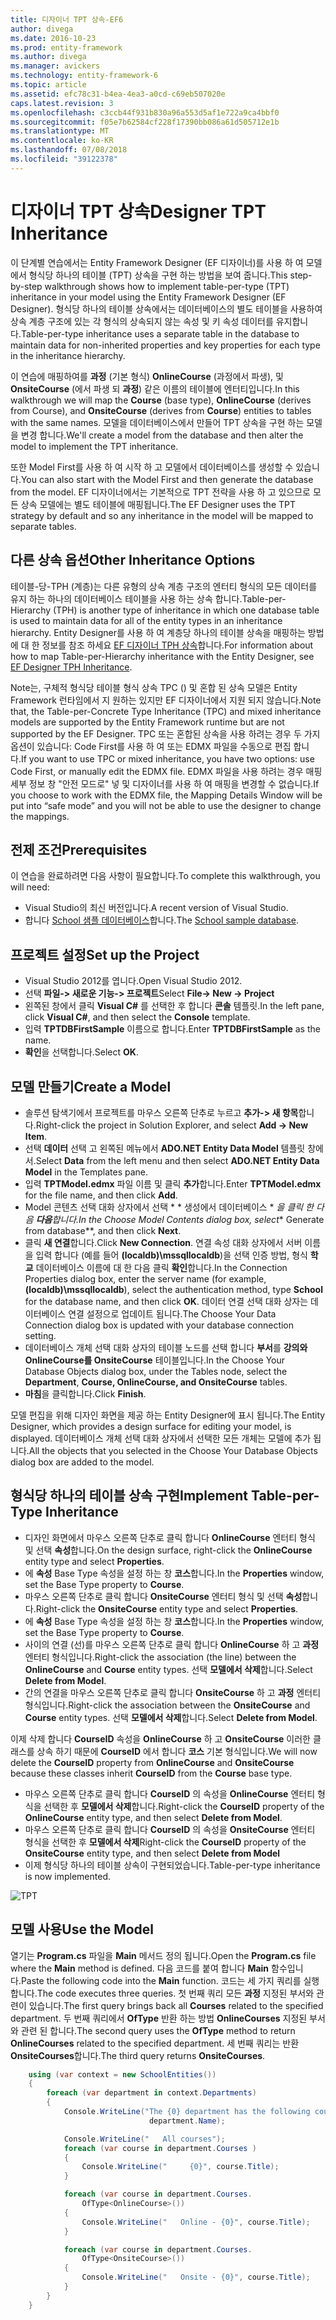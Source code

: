 ```yaml
---
title: 디자이너 TPT 상속-EF6
author: divega
ms.date: 2016-10-23
ms.prod: entity-framework
ms.author: divega
ms.manager: avickers
ms.technology: entity-framework-6
ms.topic: article
ms.assetid: efc78c31-b4ea-4ea3-a0cd-c69eb507020e
caps.latest.revision: 3
ms.openlocfilehash: c3ccb44f931b830a96a553d5af1e722a9ca4bbf0
ms.sourcegitcommit: f05e7b62584cf228f17390bb086a61d505712e1b
ms.translationtype: MT
ms.contentlocale: ko-KR
ms.lasthandoff: 07/08/2018
ms.locfileid: "39122378"
---
```

# <a name="designer-tpt-inheritance"></a><span data-ttu-id="f7e44-102">디자이너 TPT 상속</span><span class="sxs-lookup"><span data-stu-id="f7e44-102">Designer TPT Inheritance</span></span>
<span data-ttu-id="f7e44-103">이 단계별 연습에서는 Entity Framework Designer (EF 디자이너)를 사용 하 여 모델에서 형식당 하나의 테이블 (TPT) 상속을 구현 하는 방법을 보여 줍니다.</span><span class="sxs-lookup"><span data-stu-id="f7e44-103">This step-by-step walkthrough shows how to implement table-per-type (TPT) inheritance in your model using the Entity Framework Designer (EF Designer).</span></span> <span data-ttu-id="f7e44-104">형식당 하나의 테이블 상속에서는 데이터베이스의 별도 테이블을 사용하여 상속 계층 구조에 있는 각 형식의 상속되지 않는 속성 및 키 속성 데이터를 유지합니다.</span><span class="sxs-lookup"><span data-stu-id="f7e44-104">Table-per-type inheritance uses a separate table in the database to maintain data for non-inherited properties and key properties for each type in the inheritance hierarchy.</span></span>

<span data-ttu-id="f7e44-105">이 연습에 매핑하여를 **과정** (기본 형식) **OnlineCourse** (과정에서 파생), 및 **OnsiteCourse** (에서 파생 되 **과정**) 같은 이름의 테이블에 엔터티입니다.</span><span class="sxs-lookup"><span data-stu-id="f7e44-105">In this walkthrough we will map the **Course** (base type), **OnlineCourse** (derives from Course), and **OnsiteCourse** (derives from **Course**) entities to tables with the same names.</span></span> <span data-ttu-id="f7e44-106">모델을 데이터베이스에서 만들어 TPT 상속을 구현 하는 모델을 변경 합니다.</span><span class="sxs-lookup"><span data-stu-id="f7e44-106">We'll create a model from the database and then alter the model to implement the TPT inheritance.</span></span>

<span data-ttu-id="f7e44-107">또한 Model First를 사용 하 여 시작 하 고 모델에서 데이터베이스를 생성할 수 있습니다.</span><span class="sxs-lookup"><span data-stu-id="f7e44-107">You can also start with the Model First and then generate the database from the model.</span></span> <span data-ttu-id="f7e44-108">EF 디자이너에서는 기본적으로 TPT 전략을 사용 하 고 있으므로 모든 상속 모델에는 별도 테이블에 매핑됩니다.</span><span class="sxs-lookup"><span data-stu-id="f7e44-108">The EF Designer uses the TPT strategy by default and so any inheritance in the model will be mapped to separate tables.</span></span>

## <a name="other-inheritance-options"></a><span data-ttu-id="f7e44-109">다른 상속 옵션</span><span class="sxs-lookup"><span data-stu-id="f7e44-109">Other Inheritance Options</span></span>

<span data-ttu-id="f7e44-110">테이블-당-TPH (계층)는 다른 유형의 상속 계층 구조의 엔터티 형식의 모든 데이터를 유지 하는 하나의 데이터베이스 테이블을 사용 하는 상속 합니다.</span><span class="sxs-lookup"><span data-stu-id="f7e44-110">Table-per-Hierarchy (TPH) is another type of inheritance in which one database table is used to maintain data for all of the entity types in an inheritance hierarchy.</span></span>  <span data-ttu-id="f7e44-111">Entity Designer를 사용 하 여 계층당 하나의 테이블 상속을 매핑하는 방법에 대 한 정보를 참조 하세요 [EF 디자이너 TPH 상속](~/ef6/modeling/designer/inheritance/tph.md)합니다.</span><span class="sxs-lookup"><span data-stu-id="f7e44-111">For information about how to map Table-per-Hierarchy inheritance with the Entity Designer, see [EF Designer TPH Inheritance](~/ef6/modeling/designer/inheritance/tph.md).</span></span> 

<span data-ttu-id="f7e44-112">Note는, 구체적 형식당 테이블 형식 상속 TPC () 및 혼합 된 상속 모델은 Entity Framework 런타임에서 지 원하는 있지만 EF 디자이너에서 지원 되지 않습니다.</span><span class="sxs-lookup"><span data-stu-id="f7e44-112">Note that, the Table-per-Concrete Type Inheritance (TPC) and mixed inheritance models are supported by the Entity Framework runtime but are not supported by the EF Designer.</span></span> <span data-ttu-id="f7e44-113">TPC 또는 혼합된 상속을 사용 하려는 경우 두 가지 옵션이 있습니다: Code First를 사용 하 여 또는 EDMX 파일을 수동으로 편집 합니다.</span><span class="sxs-lookup"><span data-stu-id="f7e44-113">If you want to use TPC or mixed inheritance, you have two options: use Code First, or manually edit the EDMX file.</span></span> <span data-ttu-id="f7e44-114">EDMX 파일을 사용 하려는 경우 매핑 세부 정보 창 "안전 모드로" 넣 및 디자이너를 사용 하 여 매핑을 변경할 수 없습니다.</span><span class="sxs-lookup"><span data-stu-id="f7e44-114">If you choose to work with the EDMX file, the Mapping Details Window will be put into “safe mode” and you will not be able to use the designer to change the mappings.</span></span>

## <a name="prerequisites"></a><span data-ttu-id="f7e44-115">전제 조건</span><span class="sxs-lookup"><span data-stu-id="f7e44-115">Prerequisites</span></span>

<span data-ttu-id="f7e44-116">이 연습을 완료하려면 다음 사항이 필요합니다.</span><span class="sxs-lookup"><span data-stu-id="f7e44-116">To complete this walkthrough, you will need:</span></span>

- <span data-ttu-id="f7e44-117">Visual Studio의 최신 버전입니다.</span><span class="sxs-lookup"><span data-stu-id="f7e44-117">A recent version of Visual Studio.</span></span>
- <span data-ttu-id="f7e44-118">합니다 [School 샘플 데이터베이스](~/ef6/resources/school-database.md)합니다.</span><span class="sxs-lookup"><span data-stu-id="f7e44-118">The [School sample database](~/ef6/resources/school-database.md).</span></span>

## <a name="set-up-the-project"></a><span data-ttu-id="f7e44-119">프로젝트 설정</span><span class="sxs-lookup"><span data-stu-id="f7e44-119">Set up the Project</span></span>

-   <span data-ttu-id="f7e44-120">Visual Studio 2012를 엽니다.</span><span class="sxs-lookup"><span data-stu-id="f7e44-120">Open Visual Studio 2012.</span></span>
-   <span data-ttu-id="f7e44-121">선택 **파일-&gt; 새로운 기능-&gt; 프로젝트**</span><span class="sxs-lookup"><span data-stu-id="f7e44-121">Select **File-&gt; New -&gt; Project**</span></span>
-   <span data-ttu-id="f7e44-122">왼쪽된 창에서 클릭 **Visual C\#** 를 선택한 후 합니다 **콘솔** 템플릿.</span><span class="sxs-lookup"><span data-stu-id="f7e44-122">In the left pane, click **Visual C\#**, and then select the **Console** template.</span></span>
-   <span data-ttu-id="f7e44-123">입력 **TPTDBFirstSample** 이름으로 합니다.</span><span class="sxs-lookup"><span data-stu-id="f7e44-123">Enter **TPTDBFirstSample** as the name.</span></span>
-   <span data-ttu-id="f7e44-124">**확인**을 선택합니다.</span><span class="sxs-lookup"><span data-stu-id="f7e44-124">Select **OK**.</span></span>

## <a name="create-a-model"></a><span data-ttu-id="f7e44-125">모델 만들기</span><span class="sxs-lookup"><span data-stu-id="f7e44-125">Create a Model</span></span>

-   <span data-ttu-id="f7e44-126">솔루션 탐색기에서 프로젝트를 마우스 오른쪽 단추로 누르고 **추가-&gt; 새 항목**합니다.</span><span class="sxs-lookup"><span data-stu-id="f7e44-126">Right-click the project in Solution Explorer, and select **Add -&gt; New Item**.</span></span>
-   <span data-ttu-id="f7e44-127">선택 **데이터** 선택 고 왼쪽된 메뉴에서 **ADO.NET Entity Data Model** 템플릿 창에서.</span><span class="sxs-lookup"><span data-stu-id="f7e44-127">Select **Data** from the left menu and then select **ADO.NET Entity Data Model** in the Templates pane.</span></span>
-   <span data-ttu-id="f7e44-128">입력 **TPTModel.edmx** 파일 이름 및 클릭 **추가**합니다.</span><span class="sxs-lookup"><span data-stu-id="f7e44-128">Enter **TPTModel.edmx** for the file name, and then click **Add**.</span></span>
-   <span data-ttu-id="f7e44-129">Model 콘텐츠 선택 대화 상자에서 선택 * * 생성에서 데이터베이스 * *을 클릭 한 다음 **다음**합니다.</span><span class="sxs-lookup"><span data-stu-id="f7e44-129">In the Choose Model Contents dialog box, select** Generate from database**, and then click **Next**.</span></span>
-   <span data-ttu-id="f7e44-130">클릭 **새 연결**합니다.</span><span class="sxs-lookup"><span data-stu-id="f7e44-130">Click **New Connection**.</span></span>
    <span data-ttu-id="f7e44-131">연결 속성 대화 상자에서 서버 이름을 입력 합니다 (예를 들어 **(localdb)\\mssqllocaldb**)을 선택 인증 방법, 형식 **학교** 데이터베이스 이름에 대 한 다음 클릭 **확인**합니다.</span><span class="sxs-lookup"><span data-stu-id="f7e44-131">In the Connection Properties dialog box, enter the server name (for example, **(localdb)\\mssqllocaldb**), select the authentication method, type **School** for the database name, and then click **OK**.</span></span>
    <span data-ttu-id="f7e44-132">데이터 연결 선택 대화 상자는 데이터베이스 연결 설정으로 업데이트 됩니다.</span><span class="sxs-lookup"><span data-stu-id="f7e44-132">The Choose Your Data Connection dialog box is updated with your database connection setting.</span></span>
-   <span data-ttu-id="f7e44-133">데이터베이스 개체 선택 대화 상자의 테이블 노드를 선택 합니다 **부서**를 **강의와 OnlineCourse를 OnsiteCourse** 테이블입니다.</span><span class="sxs-lookup"><span data-stu-id="f7e44-133">In the Choose Your Database Objects dialog box, under the Tables node, select the **Department**, **Course, OnlineCourse, and OnsiteCourse** tables.</span></span>
-   <span data-ttu-id="f7e44-134">**마침**을 클릭합니다.</span><span class="sxs-lookup"><span data-stu-id="f7e44-134">Click **Finish**.</span></span>

<span data-ttu-id="f7e44-135">모델 편집을 위해 디자인 화면을 제공 하는 Entity Designer에 표시 됩니다.</span><span class="sxs-lookup"><span data-stu-id="f7e44-135">The Entity Designer, which provides a design surface for editing your model, is displayed.</span></span> <span data-ttu-id="f7e44-136">데이터베이스 개체 선택 대화 상자에서 선택한 모든 개체는 모델에 추가 됩니다.</span><span class="sxs-lookup"><span data-stu-id="f7e44-136">All the objects that you selected in the Choose Your Database Objects dialog box are added to the model.</span></span>

## <a name="implement-table-per-type-inheritance"></a><span data-ttu-id="f7e44-137">형식당 하나의 테이블 상속 구현</span><span class="sxs-lookup"><span data-stu-id="f7e44-137">Implement Table-per-Type Inheritance</span></span>

-   <span data-ttu-id="f7e44-138">디자인 화면에서 마우스 오른쪽 단추로 클릭 합니다 **OnlineCourse** 엔터티 형식 및 선택 **속성**합니다.</span><span class="sxs-lookup"><span data-stu-id="f7e44-138">On the design surface, right-click the **OnlineCourse** entity type and select **Properties**.</span></span>
-   <span data-ttu-id="f7e44-139">에 **속성** Base Type 속성을 설정 하는 창 **코스**합니다.</span><span class="sxs-lookup"><span data-stu-id="f7e44-139">In the **Properties** window, set the Base Type property to **Course**.</span></span>
-   <span data-ttu-id="f7e44-140">마우스 오른쪽 단추로 클릭 합니다 **OnsiteCourse** 엔터티 형식 및 선택 **속성**합니다.</span><span class="sxs-lookup"><span data-stu-id="f7e44-140">Right-click the **OnsiteCourse** entity type and select **Properties**.</span></span>
-   <span data-ttu-id="f7e44-141">에 **속성** Base Type 속성을 설정 하는 창 **코스**합니다.</span><span class="sxs-lookup"><span data-stu-id="f7e44-141">In the **Properties** window, set the Base Type property to **Course**.</span></span>
-   <span data-ttu-id="f7e44-142">사이의 연결 (선)를 마우스 오른쪽 단추로 클릭 합니다 **OnlineCourse** 하 고 **과정** 엔터티 형식입니다.</span><span class="sxs-lookup"><span data-stu-id="f7e44-142">Right-click the association (the line) between the **OnlineCourse** and **Course** entity types.</span></span>
    <span data-ttu-id="f7e44-143">선택 **모델에서 삭제**합니다.</span><span class="sxs-lookup"><span data-stu-id="f7e44-143">Select **Delete from Model**.</span></span>
-   <span data-ttu-id="f7e44-144">간의 연결을 마우스 오른쪽 단추로 클릭 합니다 **OnsiteCourse** 하 고 **과정** 엔터티 형식입니다.</span><span class="sxs-lookup"><span data-stu-id="f7e44-144">Right-click the association between the **OnsiteCourse** and **Course** entity types.</span></span>
    <span data-ttu-id="f7e44-145">선택 **모델에서 삭제**합니다.</span><span class="sxs-lookup"><span data-stu-id="f7e44-145">Select **Delete from Model**.</span></span>

<span data-ttu-id="f7e44-146">이제 삭제 합니다 **CourseID** 속성을 **OnlineCourse** 하 고 **OnsiteCourse** 이러한 클래스를 상속 하기 때문에 **CourseID** 에서 합니다 **코스** 기본 형식입니다.</span><span class="sxs-lookup"><span data-stu-id="f7e44-146">We will now delete the **CourseID** property from **OnlineCourse** and **OnsiteCourse** because these classes inherit **CourseID** from the **Course** base type.</span></span>

-   <span data-ttu-id="f7e44-147">마우스 오른쪽 단추로 클릭 합니다 **CourseID** 의 속성을 **OnlineCourse** 엔터티 형식을 선택한 후 **모델에서 삭제**합니다.</span><span class="sxs-lookup"><span data-stu-id="f7e44-147">Right-click the **CourseID** property of the **OnlineCourse** entity type, and then select **Delete from Model**.</span></span>
-   <span data-ttu-id="f7e44-148">마우스 오른쪽 단추로 클릭 합니다 **CourseID** 의 속성을 **OnsiteCourse** 엔터티 형식을 선택한 후 **모델에서 삭제**</span><span class="sxs-lookup"><span data-stu-id="f7e44-148">Right-click the **CourseID** property of the **OnsiteCourse** entity type, and then select **Delete from Model**</span></span>
-   <span data-ttu-id="f7e44-149">이제 형식당 하나의 테이블 상속이 구현되었습니다.</span><span class="sxs-lookup"><span data-stu-id="f7e44-149">Table-per-type inheritance is now implemented.</span></span>

![TPT](~/ef6/media/tpt.png)

## <a name="use-the-model"></a><span data-ttu-id="f7e44-151">모델 사용</span><span class="sxs-lookup"><span data-stu-id="f7e44-151">Use the Model</span></span>

<span data-ttu-id="f7e44-152">열기는 **Program.cs** 파일을 **Main** 메서드 정의 됩니다.</span><span class="sxs-lookup"><span data-stu-id="f7e44-152">Open the **Program.cs** file where the **Main** method is defined.</span></span> <span data-ttu-id="f7e44-153">다음 코드를 붙여 합니다 **Main** 함수입니다.</span><span class="sxs-lookup"><span data-stu-id="f7e44-153">Paste the following code into the **Main** function.</span></span> <span data-ttu-id="f7e44-154">코드는 세 가지 쿼리를 실행 합니다.</span><span class="sxs-lookup"><span data-stu-id="f7e44-154">The code executes three queries.</span></span> <span data-ttu-id="f7e44-155">첫 번째 쿼리 모든 **과정** 지정된 부서와 관련이 있습니다.</span><span class="sxs-lookup"><span data-stu-id="f7e44-155">The first query brings back all **Courses** related to the specified department.</span></span> <span data-ttu-id="f7e44-156">두 번째 쿼리에서 **OfType** 반환 하는 방법 **OnlineCourses** 지정된 부서와 관련 된 합니다.</span><span class="sxs-lookup"><span data-stu-id="f7e44-156">The second query uses the **OfType** method to return **OnlineCourses** related to the specified department.</span></span> <span data-ttu-id="f7e44-157">세 번째 쿼리는 반환 **OnsiteCourses**합니다.</span><span class="sxs-lookup"><span data-stu-id="f7e44-157">The third query returns **OnsiteCourses**.</span></span>

``` csharp
    using (var context = new SchoolEntities())
    {
        foreach (var department in context.Departments)
        {
            Console.WriteLine("The {0} department has the following courses:",
                               department.Name);

            Console.WriteLine("   All courses");
            foreach (var course in department.Courses )
            {
                Console.WriteLine("     {0}", course.Title);
            }

            foreach (var course in department.Courses.
                OfType<OnlineCourse>())
            {
                Console.WriteLine("   Online - {0}", course.Title);
            }

            foreach (var course in department.Courses.
                OfType<OnsiteCourse>())
            {
                Console.WriteLine("   Onsite - {0}", course.Title);
            }
        }
    }
```
